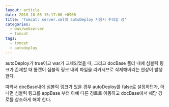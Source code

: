 ```yaml
---
layout: article
date: 2018-10-05 15:17:00 +0900
title: 'Tomcat: server.xml의 autoDeploy 사용시 주의할 점'
categories:
  - was/webserver
  - tomcat
tags:
  - tomcat
  - autodeploy
---
```


autoDeploy가 true이고 war가 교체되었을 때, 그리고 docBase 폴더 내에 심볼릭 링크가 존재할 때 톰캣이 심볼릭 링크 내의 파일을 리커시브로 삭제해버리는 현상이 발생한다.

따라서 docBase내에 심볼릭 링크가 있을 경우 autoDeploy를 false로 설정하던가, 아니면 심볼릭 링크를 appBase 부터 아예 다른 경로로 이동하고 docBase에서 해당 경로를 참조하게 해야 한다.
